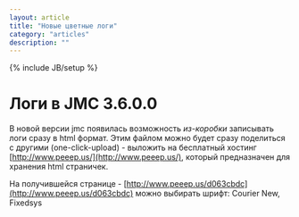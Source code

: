 ```yaml
---
layout: article
title: "Новые цветные логи"
category: "articles"
description: ""
---
```

{% include JB/setup %}

# Логи в JMC 3.6.0.0

В новой версии jmc появилась возможность _из-коробки_ записывать логи сразу в html формат.
Этим файлом можно будет сразу поделиться с другими (one-click-upload) - выложить на бесплатный хостинг [http://www.peeep.us/](http://www.peeep.us/), 
который предназначен для хранения html страничек. 

На получившейся странице - [http://www.peeep.us/d063cbdc](http://www.peeep.us/d063cbdc) можно выбирать шрифт: Courier New, Fixedsys